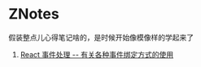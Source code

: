 # ZNotes
假装整点儿心得笔记啥的，是时候开始像模像样的学起来了

1. [React 事件处理 -- 有关各种事件绑定方式的使用](https://github.com/zhaofeihao/ZNotes/issues/1#issue-452859126)
